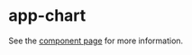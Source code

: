 app-chart
================

See the [component page](http://the-control-group.github.io/app-chart) for more information.
